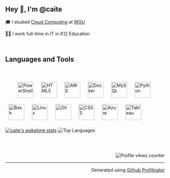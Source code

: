 
<!--
**caite/caite** is a ✨ _special_ ✨ repository because its `README.md` (this file) appears on your GitHub profile.



- 🌱 I’m currently learning Azure
- 🔭 I’m currently working on ...
- 🌱 I’m currently learning Automation and Scaling Tools using Chef, Vagrant, and Virtual Box
- 🔭 I’m currently working on Coursera's [IT Automation with Python](https://www.coursera.org/professional-certificates/google-it-automation) certificate
- 
- 👯 I’m looking to collaborate on ...
- 🤔 I’m looking for help with ...
- 💬 Ask me about ...
- 📫 How to reach me: ...
- 😄 Pronouns: ...
- ⚡ Fun fact: ...

🎓 I recently earned my Bachelor's in Cloud Computing at Western Governors University 👩‍🎓
👩‍💻 I  working full-time in K12 IT 

### My Stats



| Wakatime | GitHub |
| :----: | :-: |
| [![caite's wakatime stats](https://github-readme-stats.vercel.app/api/wakatime?username=caite&layout=compact)](https://github.com/anuraghazra/github-readme-stats) | [![Top Langs](https://github-readme-stats.vercel.app/api/top-langs/?username=caite)](https://github.com/anuraghazra/github-readme-stats)  [![GitHub stats](https://github-readme-stats.vercel.app/api?username=Caite&show_icons=true&count_private=true&hide=stars,prs&layout=compact)](https://github.com/anuraghazra/github-readme-stats) |

-->

## Hey 👋, I'm @caite

🎓  I studied [Cloud Computing](https://www.wgu.edu/online-it-degrees/cloud-computing-bachelors-program.html/) at [WGU](https://www.wgu.edu)

👩‍💻 I work full-time in IT in K12 Education 

<br>
<!--GITHUB_REPOS:{"rows": 4, "raw": true}-->

## Languages and Tools

<div>  
  <br>
  <p>
<img src="https://img.spacergif.org/spacer.gif" width="25" height="1">
<img style="margin: 10px" src="https://profilinator.rishav.dev/skills-assets/powershell.png" alt="PowerShell" height="50" />
<img style="margin: 10px" src="https://profilinator.rishav.dev/skills-assets/html5-original-wordmark.svg" alt="HTML5" height="50" />  
<img style="margin: 10px" src="https://profilinator.rishav.dev/skills-assets/amazonwebservices-original-wordmark.svg" alt="AWS" height="50" />  
<img style="margin: 10px" src="https://profilinator.rishav.dev/skills-assets/docker-original-wordmark.svg" alt="Docker" height="50" />  
<img style="margin: 10px" src="https://profilinator.rishav.dev/skills-assets/mysql-original-wordmark.svg" alt="MySQL" height="50" />  
<img style="margin: 10px" src="https://profilinator.rishav.dev/skills-assets/python-original.svg" alt="Python" height="50" />  
<img style="margin: 10px" src="https://profilinator.rishav.dev/skills-assets/gnu_bash-icon.svg" alt="Bash" height="50" />  
<img style="margin: 10px" src="https://profilinator.rishav.dev/skills-assets/linux-original.svg" alt="Linux" height="50" />  
<img style="margin: 10px" src="https://profilinator.rishav.dev/skills-assets/git-scm-icon.svg" alt="Git" height="50" />  
<img style="margin: 10px" src="https://profilinator.rishav.dev/skills-assets/css3-original-wordmark.svg" alt="CSS3" height="50" />  
<img style="margin: 10px" src="https://profilinator.rishav.dev/skills-assets/microsoft_azure-icon.svg" alt="Azure" height="50" />  
<img style="margin: 10px" src="https://profilinator.rishav.dev/skills-assets/tableau.svg" alt="Tableau" height="50" />    </p>
</div>  

[![caite's wakatime stats](https://github-readme-stats.vercel.app/api/wakatime?username=caite&layout=default&hide_border=true)](https://github.com/anuraghazra/github-readme-stats)
![Top Languages](https://github-readme-stats.vercel.app/api/top-langs/?username=caite&hide_border=true&layout=compact&langs_count=10)

<!-- 
![GitHub stats](https://github-readme-stats.vercel.app/api?username=caite&show_icons=true&count_private=true&hide_border=true&hide_title=true&hide_rank=true)
<a><img src="https://github-readme-stats.vercel.app/api/top-langs/?username=caite&hide_border=true&layout=compact&langs_count=10" align="center"/></a> 
-->

<br/>  
<br/>  
<div align="right">
  
![Profile views counter](https://komarev.com/ghpvc/?username=caite&&style=flat-square)  
</div>

---

<div align="right">Generated using <a href="https://profilinator.rishav.dev/" target="_blank">Github Profilinator</a></div>
